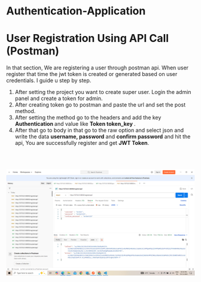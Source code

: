 # Authentication-Application

# User Registration Using API Call (Postman)
In that section, We are registering a user through postman api. When user register that time the jwt token is created or generated based on user credentials. I guide u step by step.

1. After setting the project you want to create super user. Login the admin panel and create a token for admin.
2. After creating token go to postman and paste the url and set the post method.
3. After setting the method go to the headers and add the key <b>Authentication </b> and value like <b> Token token_key </b>.
4. After that go to body in that go to the raw option and select json and write the data <b>username, password</b> and <b>confirm password</b> and hit the api, You are successfully register and get <b>JWT Token</b>.
<br>
<br>

![alt text](<Output/generate jwt token using registration.png>)
